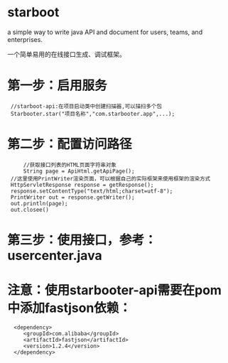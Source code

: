# starboot

a simple way to write java API and document for users, teams, and enterprises.

一个简单易用的在线接口生成、调试框架。

# 第一步：启用服务
	 //starboot-api:在项目启动类中创建扫描器,可以描扫多个包
	 Starbooter.star("项目名称","com.starbooter.app",...);
# 第二步：配置访问路径
         //获取接口列表的HTML页面字符串对象
         String page = ApiHtml.getApiPage();
	 //这里使用PrintWriter渲染页面，可以根据自己的实际框架来使用框架的渲染方式
	 HttpServletResponse response = getResponse();
	 response.setContentType("text/html;charset=utf-8");
	 PrintWriter out = response.getWriter();
	 out.println(page);
	 out.closee()
	 
# 第三步：使用接口，参考：usercenter.java

# 注意：使用starbooter-api需要在pom中添加fastjson依赖：

      <dependency>
         <groupId>com.alibaba</groupId>
         <artifactId>fastjson</artifactId>
         <version>1.2.4</version>
      </dependency>
